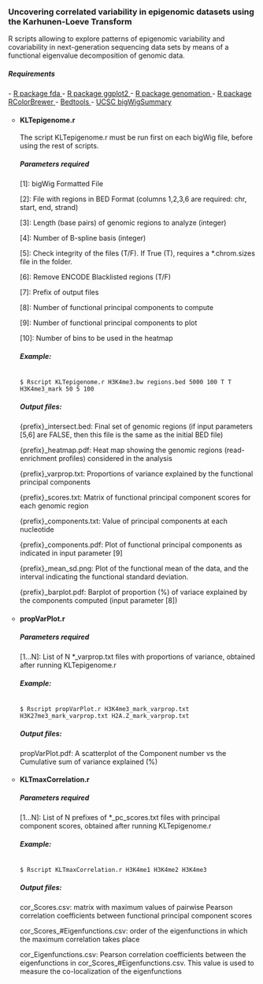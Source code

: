 <h3>Uncovering correlated variability in epigenomic datasets using the Karhunen-Loeve Transform</h3>
R scripts allowing to explore patterns of epigenomic variability and covariability in next-generation sequencing data sets by means of a functional eigenvalue decomposition of genomic data.

<h5> Requirements </h5>
- <a href="http://cran.r-project.org/web/packages/fda/index.html"> R package fda </a> 
- <a href="http://cran.r-project.org/web/packages/ggplot2/index.html"> R package ggplot2 </a> 
- <a href="http://github.com/BIMSBbioinfo/genomation"> R package genomation </a>  
- <a href="http://cran.r-project.org/web/packages/RColorBrewer/index.html"> R package RColorBrewer </a> 
- <a href="http://bedtools.readthedocs.org/en/latest/"> Bedtools </a> 
- <a href="http://hgdownload.cse.ucsc.edu/admin/exe/"> UCSC bigWigSummary </a> 


<ul style="list-style-type:circle">
<li>
<h4> KLTepigenome.r </h4>
The script KLTepigenome.r must be run first on each bigWig file, before using the rest of scripts.

</li>

<h5> Parameters required</h5>
<p> [1]: bigWig Formatted File </p> 
<p> [2]: File with regions in BED Format (columns 1,2,3,6 are required: chr, start, end, strand) </p> 
<p> [3]: Length (base pairs) of genomic regions to analyze (integer)</p> 
<p> [4]: Number of B-spline basis (integer)</p> 
<p> [5]: Check integrity of the files (T/F). If True (T), requires a *.chrom.sizes file in the folder.</p> 
<p> [6]: Remove ENCODE Blacklisted regions (T/F)</p> 
<p> [7]: Prefix of output files</p> 
<p> [8]: Number of functional principal components to compute</p> 
<p> [9]: Number of functional principal components to plot</p> 
<p> [10]: Number of bins to be used in the heatmap</p> 

<h5> Example: </h5>

<code>
$ Rscript KLTepigenome.r H3K4me3.bw regions.bed 5000 100 T T H3K4me3_mark 50 5 100
</code>

<h5> Output files: </h5>
<p> {prefix}_intersect.bed: Final set of genomic regions (if input parameters [5,6] are FALSE, then this file is the same as the initial BED file) </p>
<p> {prefix}_heatmap.pdf: Heat map showing the genomic regions (read-enrichment profiles) considered in the analysis </p>
<p> {prefix}_varprop.txt: Proportions of variance explained by the functional principal components   </p>
<p> {prefix}_scores.txt: Matrix of functional principal component scores for each genomic region  </p>
<p> {prefix}_components.txt: Value of principal components at each nucleotide </p>
<p> {prefix}_components.pdf: Plot of functional principal components as indicated in input parameter [9]</p>
<p> {prefix}_mean_sd.png: Plot of the functional mean of the data, and the interval indicating the functional standard deviation. </p>
<p> {prefix}_barplot.pdf: Barplot of proportion (%) of variace explained by the components computed (input parameter [8]) </p> 


<li>
<h4> propVarPlot.r </h4>
</li>

<h5> Parameters required</h5>
<p> [1...N]: List of N *_varprop.txt files with proportions of variance, obtained after running KLTepigenome.r </p> 

<h5> Example: </h5>

<code>
$ Rscript propVarPlot.r H3K4me3_mark_varprop.txt H3K27me3_mark_varprop.txt H2A.Z_mark_varprop.txt
</code>

<h5> Output files: </h5>
<p> propVarPlot.pdf: A scatterplot of the Component number vs the Cumulative sum of variance explained (%) </p>



<li>
<h4> KLTmaxCorrelation.r </h4>
</li>

<h5> Parameters required</h5>
<p> [1...N]: List of N prefixes of *_pc_scores.txt files with principal component scores, obtained after running KLTepigenome.r  </p> 
 

<h5> Example: </h5>

<code>
$ Rscript KLTmaxCorrelation.r H3K4me1 H3K4me2 H3K4me3
</code>

<h5> Output files: </h5>
<p> cor_Scores.csv: matrix with maximum values of pairwise Pearson correlation coefficients between functional principal component scores  </p>
<p> cor_Scores_#Eigenfunctions.csv: order of the eigenfunctions in which the maximum correlation takes place   </p>
<p> cor_Eigenfunctions.csv: Pearson correlation coefficients between the eigenfunctions in cor_Scores_#Eigenfunctions.csv. This value is used to measure the co-localization of the eigenfunctions </p>


</ul>

